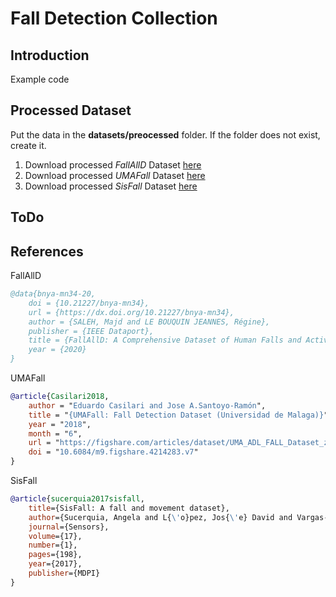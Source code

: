 # Fall Detection Collection

## Introduction

Example code

## Processed Dataset
Put the data in the **datasets/preocessed** folder. If the folder does not exist, create it.

1. Download processed *FallAllD* Dataset [here](https://drive.google.com/file/d/1CiI2I5gG9KZyP3TeUxjof-B0H7EpFGWW/view?usp=drive_link)
2. Download processed *UMAFall* Dataset [here](https://drive.google.com/file/d/1CtJFAguhqhY6IiSdTyWoe6mh3E93LyT_/view?usp=drive_link)
3. Download processed *SisFall* Dataset [here](https://drive.google.com/file/d/1i07WWEWRdZc7WL40QQpf3OzbYLRxpgTm/view?usp=drive_link)

## ToDo

## References

FallAllD

```bibtex
@data{bnya-mn34-20,
    doi = {10.21227/bnya-mn34},
    url = {https://dx.doi.org/10.21227/bnya-mn34},
    author = {SALEH, Majd and LE BOUQUIN JEANNES, Régine},
    publisher = {IEEE Dataport},
    title = {FallAllD: A Comprehensive Dataset of Human Falls and Activities of Daily Living},
    year = {2020}
}
```

UMAFall

```bibtex
@article{Casilari2018,
    author = "Eduardo Casilari and Jose A.Santoyo-Ramón",
    title = "{UMAFall: Fall Detection Dataset (Universidad de Malaga)}",
    year = "2018",
    month = "6",
    url = "https://figshare.com/articles/dataset/UMA_ADL_FALL_Dataset_zip/4214283",
    doi = "10.6084/m9.figshare.4214283.v7"
}
```

SisFall

```bibtex
@article{sucerquia2017sisfall,
    title={SisFall: A fall and movement dataset},
    author={Sucerquia, Angela and L{\'o}pez, Jos{\'e} David and Vargas-Bonilla, Jes{\'u}s Francisco},
    journal={Sensors},
    volume={17},
    number={1},
    pages={198},
    year={2017},
    publisher={MDPI}
}
```
